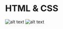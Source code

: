 # HTML & CSS
![alt text](https://github.com/vivek7415/project1/blob/master/Screenshot%20from%202019-03-15%2019-21-28.png)
![alt text](https://github.com/vivek7415/project1/blob/master/Screenshot%20from%202019-03-15%2019-21-42.png)
